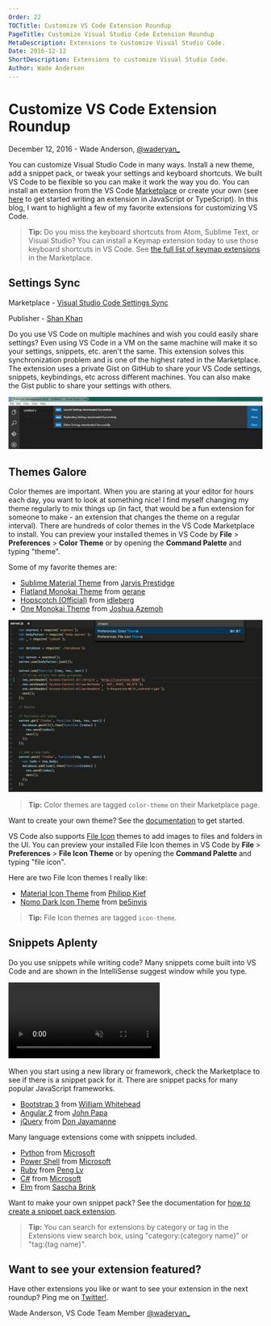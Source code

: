```yaml
---
Order: 22
TOCTitle: Customize VS Code Extension Roundup
PageTitle: Customize Visual Studio Code Extension Roundup
MetaDescription: Extensions to customize Visual Studio Code.
Date: 2016-12-12
ShortDescription: Extensions to customize Visual Studio Code.
Author: Wade Anderson
---
```


# Customize VS Code Extension Roundup

December 12, 2016 - Wade Anderson, [@waderyan_](https://twitter.com/waderyan_)

You can customize Visual Studio Code in many ways. Install a new theme, add a snippet pack, or tweak your settings and keyboard shortcuts. We built VS Code to be flexible so you can make it work the way you do. You can install an extension from the VS Code [Marketplace](https://marketplace.visualstudio.com/vscode) or create your own (see [here](https://code.visualstudio.com/docs/extensions/overview) to get started writing an extension in JavaScript or TypeScript). In this blog, I want to highlight a few of my favorite extensions for customizing VS Code.

> **Tip:** Do you miss the keyboard shortcuts from Atom, Sublime Text, or Visual Studio? You can install a Keymap extension today to use those keyboard shortcuts in VS Code. See [the full list of keymap extensions](https://marketplace.visualstudio.com/search?target=vscode&category=Keymaps&sortBy=Downloads) in the Marketplace.

## Settings Sync

Marketplace - [Visual Studio Code Settings Sync](https://marketplace.visualstudio.com/items?itemName=Shan.code-settings-sync)

Publisher - [Shan Khan](https://marketplace.visualstudio.com/search?term=publisher%3A%22Shan%20Khan%22&target=VSCode&sortBy=Relevance)

Do you use VS Code on multiple machines and wish you could easily share settings? Even using VS Code in a VM on the same machine will make it so your settings, snippets, etc. aren't the same. This extension solves this synchronization problem and is one of the highest rated in the Marketplace. The extension uses a private Gist on GitHub to share your VS Code settings, snippets, keybindings, etc across different machines. You can also make the Gist public to share your settings with others.

![setting sync](settings_sync.png)

## Themes Galore

Color themes are important. When you are staring at your editor for hours each day, you want to look at something nice! I find myself changing my theme regularly to mix things up (in fact, that would be a fun extension for someone to make - an extension that changes the theme on a regular interval). There are hundreds of color themes in the VS Code Marketplace to install. You can preview your installed themes in VS Code by **File** > **Preferences** > **Color Theme** or by opening the **Command Palette** and typing "theme".

Some of my favorite themes are:

- [Sublime Material Theme](https://marketplace.visualstudio.com/items?itemName=jprestidge.theme-material-theme) from [Jarvis Prestidge](https://marketplace.visualstudio.com/search?term=publisher%3A%22Jarvis%20Prestidge%22&target=VSCode&sortBy=Relevance)
- [Flatland Monokai Theme](https://marketplace.visualstudio.com/items?itemName=gerane.Theme-FlatlandMonokai) from [gerane](https://marketplace.visualstudio.com/search?term=publisher%3A%22gerane%22&target=VSCode&sortBy=Relevance)
- [Hopscotch (Official)](https://marketplace.visualstudio.com/items?itemName=idleberg.hopscotch) from [idleberg](https://marketplace.visualstudio.com/search?term=publisher%3A%22idleberg%22&target=VSCode&sortBy=Relevance)
- [One Monokai Theme](https://marketplace.visualstudio.com/items?itemName=azemoh.one-monokai) from [Joshua Azemoh](https://marketplace.visualstudio.com/search?term=publisher%3A%22Joshua%20Azemoh%22&target=VSCode&sortBy=Relevance)

![animation showing my favorite themes](theme-preview.gif)

> **Tip:** Color themes are tagged `color-theme` on their Marketplace page.

Want to create your own theme? See the [documentation](https://code.visualstudio.com/docs/extensionAPI/extension-points#_contributesthemes) to get started.

VS Code also supports [File Icon](https://code.visualstudio.com/docs/getstarted/themes#_file-icon-themes) themes to add images to files and folders in the UI. You can preview your installed File Icon themes in VS Code by **File** > **Preferences** > **File Icon Theme** or by opening the **Command Palette** and typing "file icon".

Here are two File Icon themes I really like:

- [Material Icon Theme](https://marketplace.visualstudio.com/items?itemName=PKief.material-icon-theme) from [Philipp Kief](https://marketplace.visualstudio.com/search?term=publisher%3A%22Philipp%20Kief%22&target=VSCode&sortBy=Relevance)
- [Nomo Dark Icon Theme](https://marketplace.visualstudio.com/items?itemName=be5invis.vscode-icontheme-nomo-dark) from [be5invis](https://marketplace.visualstudio.com/search?term=publisher%3A%22be5invis%22&target=VSCode&sortBy=Relevance)

> **Tip:** File Icon themes are tagged `icon-theme`.

## Snippets Aplenty

Do you use snippets while writing code? Many snippets come built into VS Code and are shown in the IntelliSense suggest window while you type.

<video id="snippets-showcase" src="https://az754404.vo.msecnd.net/public/snippets_showcase.mp4" placeholder="/images/userdefinedsnippets_snippets_placeholder.png" autoplay loop controls muted>
    Sorry you're browser doesn't support HTML 5 video.
</video>

When you start using a new library or framework, check the Marketplace to see if there is a snippet pack for it. There are snippet packs for many popular JavaScript frameworks.

- [Bootstrap 3](https://marketplace.visualstudio.com/items?itemName=wcwhitehead.bootstrap-3-snippets) from [William Whitehead](https://marketplace.visualstudio.com/search?term=publisher%3A%22William%20Whitehead%22&target=VSCode&sortBy=Relevance)
- [Angular 2](https://marketplace.visualstudio.com/items?itemName=johnpapa.Angular2) from [John Papa](https://marketplace.visualstudio.com/search?term=publisher%3A%22johnpapa%22&target=VSCode&sortBy=Relevance)
- [jQuery](https://marketplace.visualstudio.com/items?itemName=donjayamanne.jquerysnippets) from [Don Jayamanne](https://marketplace.visualstudio.com/search?term=publisher%3A%22Don%20Jayamanne%22&target=VSCode&sortBy=Relevance)

Many language extensions come with snippets included.

- [Python](https://marketplace.visualstudio.com/items?itemName=ms-python.python) from [Microsoft](https://marketplace.visualstudio.com/search?term=publisher%3A%22Microsoft%22&target=VSCode&sortBy=Relevance)
- [Power Shell](https://marketplace.visualstudio.com/items?itemName=ms-vscode.PowerShell) from [Microsoft](https://marketplace.visualstudio.com/search?term=publisher%3A%22Microsoft%22&target=VSCode&sortBy=Relevance)
- [Ruby](https://marketplace.visualstudio.com/items?itemName=rebornix.Ruby) from [Peng Lv](https://marketplace.visualstudio.com/search?term=publisher%3A%22Peng%20Lv%22&target=VSCode&sortBy=Relevance)
- [C#](https://marketplace.visualstudio.com/items?itemName=ms-dotnettools.csharp) from [Microsoft](https://marketplace.visualstudio.com/search?term=publisher%3A%22Microsoft%22&target=VSCode&sortBy=Relevance)
- [Elm](https://marketplace.visualstudio.com/items?itemName=sbrink.elm) from [Sascha Brink](https://marketplace.visualstudio.com/search?term=publisher%3A%22Sascha%20Brink%22&target=VSCode&sortBy=Relevance)

Want to make your own snippet pack? See the documentation for [how to create a snippet pack extension](https://code.visualstudio.com/docs/extensionAPI/language-support#_source-code-snippets).

> **Tip:** You can search for extensions by category or tag in the Extensions view search box, using "category:{category name}" or "tag:{tag name}".

## Want to see your extension featured?

Have other extensions you like or want to see your extension in the next roundup? Ping me on [Twitter!](https://twitter.com/waderyan_).

Wade Anderson, VS Code Team Member
[@waderyan_](https://twitter.com/waderyan_)



